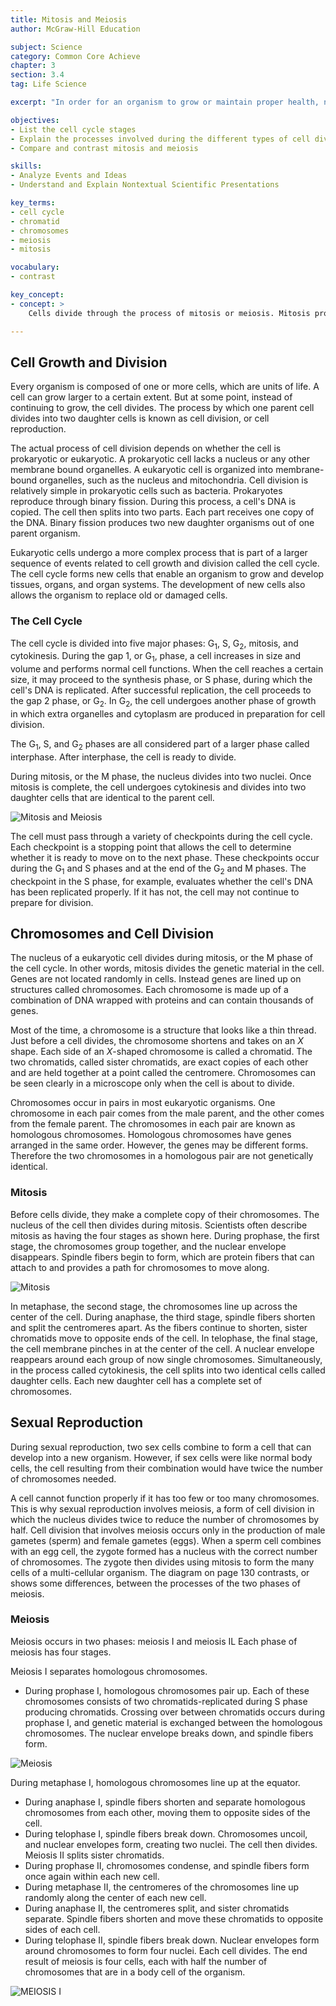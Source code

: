 ```yaml
---
title: Mitosis and Meiosis
author: McGraw-Hill Education

subject: Science
category: Common Core Achieve
chapter: 3
section: 3.4
tag: Life Science

excerpt: "In order for an organism to grow or maintain proper health, new cells must be continuously produced. Learn about the reproduction of cells through the processes of mitosis and meiosis."

objectives:
- List the cell cycle stages
- Explain the processes involved during the different types of cell division
- Compare and contrast mitosis and meiosis

skills:
- Analyze Events and Ideas
- Understand and Explain Nontextual Scientific Presentations

key_terms:
- cell cycle
- chromatid
- chromosomes
- meiosis
- mitosis

vocabulary:
- contrast

key_concept:
- concept: >
    Cells divide through the process of mitosis or meiosis. Mitosis produces daughter cells that are identical to the parent cell. Meiosis produces sex cells that combine to produce offspring that are genetically different from parent cells.

---
```


## Cell Growth and Division

Every organism is composed of one or more cells, which are units of life. A cell can grow larger to a certain extent. But at some point, instead of continuing to grow, the cell divides. The process by which one parent cell divides into two daughter cells is known as cell division, or cell reproduction.

The actual process of cell division depends on whether the cell is prokaryotic or eukaryotic. A prokaryotic cell lacks a nucleus or any other membrane bound organelles. A eukaryotic cell is organized into membrane-bound organelles, such as the nucleus and mitochondria. Cell division is relatively simple in prokaryotic cells such as bacteria. Prokaryotes reproduce through binary fission. During this process, a cell's DNA is copied. The cell then splits into two parts. Each part receives one copy of the DNA. Binary fission produces two new daughter organisms out of one parent organism.

Eukaryotic cells undergo a more complex process that is part of a larger sequence of events related to cell growth and division called the cell cycle. The cell cycle forms new cells that enable an organism to grow and develop tissues, organs, and organ systems. The development of new cells also allows the organism to replace old or damaged cells.

### The Cell Cycle

The cell cycle is divided into five major phases: G<sub>1</sub>, S, G<sub>2</sub>, mitosis, and cytokinesis. During the gap 1, or G<sub>1</sub>, phase, a cell increases in size and volume and performs normal cell functions. When the cell reaches a certain size, it may proceed to the synthesis phase, or S phase, during which the cell's DNA is replicated. After successful replication, the cell proceeds to the gap 2 phase, or G<sub>2</sub>. In G<sub>2</sub>, the cell undergoes another phase of growth in which extra organelles and cytoplasm are produced in preparation for cell division.

The G<sub>1</sub>, S, and G<sub>2</sub> phases are all considered part of a larger phase called interphase. After interphase, the cell is ready to divide.

During mitosis, or the M phase, the nucleus divides into two nuclei. Once mitosis is complete, the cell undergoes cytokinesis and divides into two daughter cells that are identical to the parent cell.

![Mitosis and Meiosis]()

The cell must pass through a variety of checkpoints during the cell cycle. Each checkpoint is a stopping point that allows the cell to determine whether it is ready to move on to the next phase. These checkpoints occur during the G<sub>1</sub> and S phases and at the end of the G<sub>2</sub> and M phases. The checkpoint in the S phase, for example, evaluates whether the cell's DNA has been replicated properly. If it has not, the cell may not continue to prepare for division.

## Chromosomes and Cell Division

The nucleus of a eukaryotic cell divides during mitosis, or the M phase of the cell cycle. In other words, mitosis divides the genetic material in the cell. Genes are not located randomly in cells. Instead genes are lined up on structures called chromosomes. Each chromosome is made up of a combination of DNA wrapped with proteins and can contain thousands of genes.

Most of the time, a chromosome is a structure that looks like a thin thread. Just before a cell divides, the chromosome shortens and takes on an *X* shape. Each side of an *X*-shaped chromosome is called a chromatid. The two chromatids, called sister chromatids, are exact copies of each other and are held together at a point called the centromere. Chromosomes can be seen clearly in a microscope only when the cell is about to divide.

Chromosomes occur in pairs in most eukaryotic organisms. One chromosome in each pair comes from the male parent, and the other comes from the female parent. The chromosomes in each pair are known as homologous chromosomes. Homologous chromosomes have genes arranged in the same order. However, the genes may be different forms. Therefore the two chromosomes in a homologous pair are not genetically identical.

### Mitosis

Before cells divide, they make a complete copy of their chromosomes. The nucleus of the cell then divides during mitosis. Scientists often describe mitosis as having the four stages as shown here. During prophase, the first stage, the chromosomes group together, and the nuclear envelope disappears. Spindle fibers begin to form, which are protein fibers that can attach to and provides a path for chromosomes to move along.

![Mitosis]()

In metaphase, the second stage, the chromosomes line up across the center of the cell. During anaphase, the third stage, spindle fibers shorten and split the centromeres apart. As the fibers continue to shorten, sister chromatids move to opposite ends of the cell. In telophase, the final stage, the cell membrane pinches in at the center of the cell. A nuclear envelope reappears around each group of now single chromosomes. Simultaneously, in the process called cytokinesis, the cell splits into two identical cells called daughter cells. Each new daughter cell has a complete set of chromosomes.

## Sexual Reproduction

During sexual reproduction, two sex cells combine to form a cell that can develop into a new organism. However, if sex cells were like normal body cells, the cell resulting from their combination would have twice the number of chromosomes needed.

A cell cannot function properly if it has too few or too many chromosomes. This is why sexual reproduction involves meiosis, a form of cell division in which the nucleus divides twice to reduce the number of chromosomes by half. Cell division that involves meiosis occurs only in the production of male gametes (sperm) and female gametes (eggs). When a sperm cell combines with an egg cell, the zygote formed has a nucleus with the correct number of chromosomes. The zygote then divides using mitosis to form the many cells of a multi-cellular organism. The diagram on page 130 contrasts, or shows some differences, between the processes of the two phases of meiosis.

### Meiosis

Meiosis occurs in two phases: meiosis I and meiosis IL Each phase of meiosis has four stages.

Meiosis I separates homologous chromosomes.

  * During prophase I, homologous chromosomes pair up. Each of these chromosomes consists of two chromatids-replicated during S phase producing chromatids. Crossing over between chromatids occurs during prophase I, and genetic material is exchanged between the homologous chromosomes. The nuclear envelope breaks down, and spindle fibers form.

![Meiosis]()

During metaphase I, homologous chromosomes line up at the equator.

  * During anaphase I, spindle fibers shorten and separate homologous chromosomes from each other, moving them to opposite sides of the cell.
  * During telophase I, spindle fibers break down. Chromosomes uncoil, and nuclear envelopes form, creating two nuclei. The cell then divides. Meiosis II splits sister chromatids.
  * During prophase II, chromosomes condense, and spindle fibers form once again within each new cell.
  * During metaphase II, the centromeres of the chromosomes line up randomly along the center of each new cell.
  * During anaphase II, the centromeres split, and sister chromatids separate. Spindle fibers shorten and move these chromatids to opposite sides of each cell.
  * During telophase II, spindle fibers break down. Nuclear envelopes form around chromosomes to form four nuclei. Each cell divides. The end result of meiosis is four cells, each with half the number of chromosomes that are in a body cell of the organism.

![MEIOSIS I]()